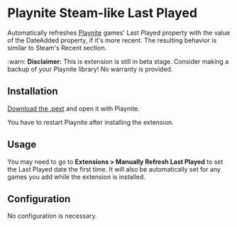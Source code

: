 # Playnite Steam-like Last Played

Automatically refreshes [Playnite](https://playnite.link/) games' Last Played property with the value of the DateAdded
property, if it's more recent. The resulting behavior is similar to Steam's Recent section.

:warn: **Disclaimer:** This is extension is still in beta stage. Consider making a backup of your Playnite library! No
warranty is provided.

## Installation

[Download the .pext](https://github.com/uwx/PlayniteSteamLikeLastActivity/blob/master/Packed/Update_Last_Played_with_Game_Added_1_1.pext?raw=true) and open it with Playnite.

You have to restart Playnite after installing the extension.

## Usage

You may need to go to **Extensions > Manually Refresh Last Played** to set the Last Played date the first time. It will
also be automatically set for any games you add while the extension is installed.

## Configuration

No configuration is necessary.
